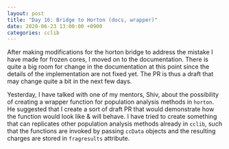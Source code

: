 ```yaml
---
layout: post
title: "Day 16: Bridge to Horton (docs, wrapper)"
date: 2020-06-23 13:00:00 +0900
categories: cclib
---
```


After making modifications for the horton bridge to address the mistake I have made for frozen cores, I moved on to the documentation. There is quite a big room for change in the documentation at this point since the details of the implementation are not fixed yet. The PR is thus a draft that may change quite a bit in the next few days.

Yesterday, I have talked with one of my mentors, Shiv, about the possibility of creating a wrapper function for population analysis methods in `horton`. He suggested that I create a sort of draft PR that would demonstrate how the function would look like & will behave. I have tried to create something that can replicates other population analysis methods already in `cclib`, such that the functions are invoked by passing `ccData` objects and the resulting charges are stored in `fragresults` attribute. 

